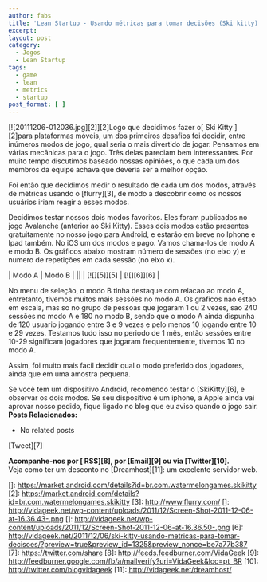 ```yaml
---
author: fabs
title: 'Lean Startup - Usando métricas para tomar decisões (Ski kitty)'
excerpt:
layout: post
category:
  - Jogos
  - Lean Startup
tags:
  - game
  - lean
  - metrics
  - startup
post_format: [ ]
---
```

[![20111206-012036.jpg][2]][2]Logo que decidimos fazer o[ Ski Kitty ][2]para plataformas móveis, um dos primeiros desafios foi decidir, entre inúmeros modos de jogo, qual seria o mais divertido de jogar. Pensamos em várias mecânicas para o jogo. Três delas pareciam bem interessantes. Por muito tempo discutimos baseado nossas opiniões, o que cada um dos membros da equipe achava que deveria ser a melhor opção.

Foi então que decidimos medir o resultado de cada um dos modos, através de métricas usando o [flurry][3], de modo a descobrir como os nossos usuários iriam reagir a esses modos.

Decidimos testar nossos dois modos favoritos. Eles foram publicados no jogo Avalanche (anterior ao Ski Kitty). Esses dois modos estão presentes gratuitamente no nosso jogo para Android, e estarão em breve no Iphone e Ipad também. No iOS um dos modos e pago. Vamos chama-los de modo A e modo B. Os gráficos abaixo mostram número de sessões (no eixo y) e numero de repetições em cada sessão (no eixo x).

| Modo A      | Modo B      |
||
| [![][5]][5] | [![][6]][6] |

No menu de seleção, o modo B tinha destaque com relacao ao modo A, entretanto, tivemos muitos mais sessões no modo A. Os graficos nao estao em escala, mas so no grupo de pessoas que jogaram 1 ou 2 vezes, sao 240 sessões no modo A e 180 no modo B, sendo que o modo A ainda dispunha de 120 usuario jogando entre 3 e 9 vezes e pelo menos 10 jogando entre 10 e 29 vezes. Testamos tudo isso no periodo de 1 mês, então sessões entre 10-29 significam jogadores que jogaram frequentemente, tivemos 10 no modo A.

Assim, foi muito mais facil decidir qual o modo preferido dos jogadores, ainda que em uma amostra pequena.

Se você tem um dispositivo Android, recomendo testar o [SkiKitty][6], e observar os dois modos. Se seu dispositivo é um iphone, a Apple ainda vai aprovar nosso pedido, fique ligado no blog que eu aviso quando o jogo sair. 
**Posts Relacionados:** 
*   No related posts



[Tweet][7] 





**Acompanhe-nos por [ RSS][8], por [Email][9] ou via [Twitter][10].**  
Veja como ter um desconto no [Dreamhost][11]: um excelente servidor web.

 []: https://market.android.com/details?id=br.com.watermelongames.skikitty
 [2]: https://market.android.com/details?id=br.com.watermelongames.skikitty
 [3]: http://www.flurry.com/
 []: http://vidageek.net/wp-content/uploads/2011/12/Screen-Shot-2011-12-06-at-16.36.43-.png
 []: http://vidageek.net/wp-content/uploads/2011/12/Screen-Shot-2011-12-06-at-16.36.50-.png
 [6]: http://vidageek.net/2011/12/06/ski-kitty-usando-metricas-para-tomar-decisoes/?preview=true&preview_id=1325&preview_nonce=be7a77b387
 [7]: https://twitter.com/share
 [8]: http://feeds.feedburner.com/VidaGeek
 [9]: http://feedburner.google.com/fb/a/mailverify?uri=VidaGeek&loc=pt_BR
 [10]: http://twitter.com/blogvidageek
 [11]: http://vidageek.net/dreamhost/
